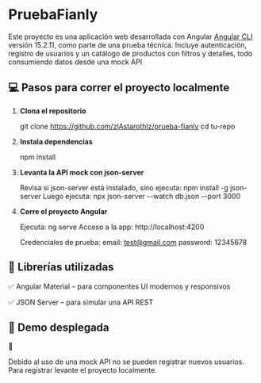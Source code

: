 # PruebaFianly

Este proyecto es una aplicación web desarrollada con Angular [Angular CLI](https://github.com/angular/angular-cli) versión 15.2.11, como parte de una prueba técnica. Incluye autenticación, registro de usuarios y un catálogo de productos con filtros y detalles, todo consumiendo datos desde una mock API

## 💻 Pasos para correr el proyecto localmente

1. **Clona el repositorio**
   
   git clone https://github.com/zlAstarothlz/prueba-fianly
   cd tu-repo

2. **Instala dependencias**

     npm install
    
3.  **Levanta la API mock con json-server**

     Revisa si json-server está instalado, sino ejecuta: npm install -g json-server
     Luego ejecuta: npx json-server --watch db.json --port 3000

4.  **Corre el proyecto Angular**

    Ejecuta: ng serve
    Acceso a la app: http://localhost:4200
    
    Credenciales de prueba: 
       email: test@gmail.com
       password: 12345678
     

## 🧰 Librerías utilizadas

 ✅ Angular Material – para componentes UI modernos y responsivos

 ✅ JSON Server – para simular una API REST



## 🚀 Demo desplegada

🔗 [](https://deluxe-tarsier-eb0873.netlify.app)

Debido al uso de una mock API no se pueden registrar nuevos usuarios. Para registrar levante el proyecto localmente.




